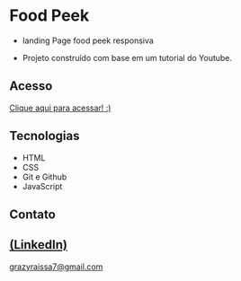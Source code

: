 # Food Peek

 - landing Page food peek responsiva

 - Projeto construído com base em um tutorial do Youtube.

## Acesso
 [Clique aqui para acessar! :)](https://erro404.vercel.app/)

## Tecnologias

- HTML
- CSS
- Git e Github
- JavaScript

## Contato
[(LinkedIn)](https://www.linkedin.com/in/grazielly-raissa-pereira-b511342b6?utm_source=share&utm_campaign=share_via&utm_content=profile&utm_medium=android_app)
-----
grazyraissa7@gmail.com
